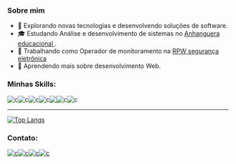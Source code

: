 
<h3>Sobre mim</h3>

- 🤔 Explorando novas tecnologias e desenvolvendo soluções de software.
- 🎓 Estudando Análise e desenvolvimento de sistemas no <a href="https://www.anhanguera.com/"> Anhanguera educacional </a>.
- 💼 Trabalhando como Operador de monitoramento na <a href="https://www.rpwseguranca.com.br/monitoramento-24-horas/?gclid=EAIaIQobChMI68SUk46b9AIVQyCtBh3YKAGCEAAYAiAAEgITpvD_BwE"> RPW segurança eletrônica </a>
- 🌱 Aprendendo mais sobre desenvolvimento Web.

<h3>Minhas Skills: </h3>
<div style="display: flex;">
<img src="https://img.shields.io/badge/JavaScript-F7DF1E?style=for-the-badge&logo=javascript&logoColor=black" alt="c"/>
<img src="https://img.shields.io/badge/HTML5-E34F26?style=for-the-badge&logo=html5&logoColor=white" alt="c"/>
<img src="https://img.shields.io/badge/CSS3-1572B6?style=for-the-badge&logo=css3&logoColor=white" alt="c"/>
<img src="https://img.shields.io/badge/PHP-777BB4?style=for-the-badge&logo=php&logoColor=white" alt="c"/>
<img src="https://camo.githubusercontent.com/918fce8d50581bd97b7133e677a78ed2cad14f970522f219daaeb6d1c81060e1/68747470733a2f2f696d672e736869656c64732e696f2f62616467652f6d7973716c2d2532333030662e7376673f7374796c653d666f722d7468652d6261646765266c6f676f3d6d7973716c266c6f676f436f6c6f723d7768697465"/>
<img src="https://img.shields.io/badge/Bootstrap-563D7C?style=for-the-badge&logo=bootstrap&logoColor=white" alt="c"/>
<img src="https://img.shields.io/badge/jQuery-0769AD?style=for-the-badge&logo=jquery&logoColor=white" alt="c"/>
</div>

<hr>

[![Top Langs](https://github-readme-stats.vercel.app/api/top-langs/?username=Joelson-Fernandes&theme=radical&layout=compact)](https://github.com/anuraghazra/github-readme-stats)
  
<h3>Contato:</h3>

<div style="display: flex;">
<a href="https://www.linkedin.com/in/joelson-fernandes-4b1841205/"><img src="https://img.shields.io/badge/LinkedIn-0077B5?style=for-the-badge&logo=linkedin&logoColor=white" alt="c"/></a>
<a href="mailto:contato@joelsonfernandes.com.br?subject=Contato"><img src="https://img.shields.io/badge/Gmail-D14836?style=for-the-badge&logo=gmail&logoColor=white" alt="c"/></a>
<a href=""><img src="https://img.shields.io/badge/Instagram-E4405F?style=for-the-badge&logo=instagram&logoColor=white" alt="c"/></a>
<a href="https://api.whatsapp.com/send?phone=947172465"><img src="https://img.shields.io/badge/WhatsApp-25D366?style=for-the-badge&logo=whatsapp&logoColor=white" alt="c"/></a>
</div>




